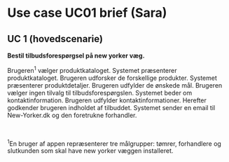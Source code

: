 Use case UC01 brief (Sara) 
===============

UC 1 (hovedscenarie)
--------------------
**Bestil tilbudsforespørgsel på new yorker væg.**

Brugeren<sup>1</sup> vælger produktkataloget. Systemet præsenterer produktkataloget. Brugeren udforsker de forskellige produkter. Systemet præsenterer produktdetaljer. Brugeren udfylder de ønskede mål. Brugeren vælger ingen tilvalg til tilbudsforespørgslen. Systemet beder om kontaktinformation. Brugeren udfylder kontaktinformationer. Herefter godkender brugeren indholdet af tilbuddet. Systemet sender en email til New-Yorker.dk og den foretrukne forhandler.
 
<br>

<sup>1</sup>En bruger af appen repræsenterer tre målgrupper: tømrer, forhandlere og slutkunden som skal have new yorker væggen installeret. 
